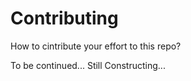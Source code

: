 # Contributing

How to cintribute your effort to this repo?

To be continued... Still Constructing...